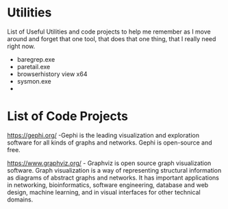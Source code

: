 # Utilities
List of Useful Utilities and code projects to help me remember as I move around and forget that one tool, that does that one thing, that I really need right now. 

- baregrep.exe
- paretail.exe
- browserhistory view x64
- sysmon.exe
- 

# List of Code Projects
https://gephi.org/ -Gephi is the leading visualization and exploration software for all kinds of graphs and networks. Gephi is open-source and free.


https://www.graphviz.org/ - Graphviz is open source graph visualization software. Graph visualization is a way of representing structural information as diagrams of abstract graphs and networks. It has important applications in networking, bioinformatics,  software engineering, database and web design, machine learning, and in visual interfaces for other technical domains. 

